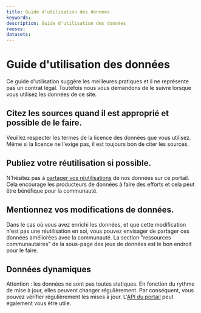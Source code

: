 ```yaml
---
title: Guide d'utilisation des données
keywords:
description: Guide d'utilisation des données
reuses:
datasets:
---
```

Guide d'utilisation des données
===============================

Ce guide d'utilisation suggère les meilleures pratiques et il ne représente pas un contrat légal. Toutefois nous vous demandons de le suivre lorsque vous utilisez les données de ce site.

Citez les sources quand il est approprié et possible de le faire.
--------------------------------------------------

Veuillez respecter les termes de la licence des données que vous utilisez. Même si la licence ne l'exige pas, il est toujours bon de citer les sources.

Publiez votre réutilisation si possible.
--------------------------------------------------

N'hésitez pas à [partager vos réutilisations](/fr/admin/reuse/new) de nos données sur ce portail. Cela encourage les producteurs de données à faire des efforts et cela peut être bénéfique pour la communauté.

Mentionnez vos modifications de données.
---------------------------------------------------------------------------------------------------------------

Dans le cas où vous avez enrichi les données, et que cette modification n'est pas une réutilisation en soi, vous pouvez envisager de partager ces données améliorées avec la communauté. La section "ressources communautaires" de la sous-page des jeux de données est le bon endroit pour le faire.

Données dynamiques
------------------
Attention : les données ne sont pas toutes statiques. En fonction du rythme de mise à jour, elles peuvent changer régulièrement. Par conséquent, vous pouvez vérifier régulièrement les mises à jour. L'[API du portail](/fr/docapi/) peut également vous être utile. 
